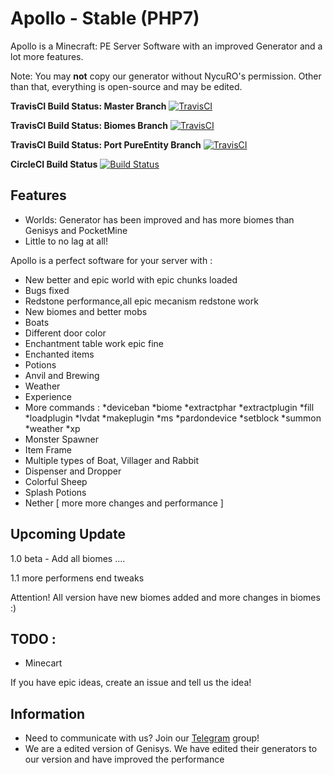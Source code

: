 # Apollo - Stable (PHP7)
Apollo is a Minecraft: PE Server Software with an improved Generator and a lot more features. 

Note: You may **not** copy our generator without NycuRO's permission. Other than that, everything is open-source and may be edited.

**TravisCI Build Status: Master Branch** [![TravisCI](https://travis-ci.org/NycuRO/Apollo.svg?branch=master)](https://travis-ci.org/NycuRO/Apollo "TravisCI Build Status")

**TravisCI Build Status: Biomes Branch** [![TravisCI](https://travis-ci.org/NycuRO/Apollo.svg?branch=biomes)](https://travis-ci.org/NycuRO/Apollo "TravisCI Build Status")

**TravisCI Build Status: Port PureEntity Branch** [![TravisCI](https://travis-ci.org/NycuRO/Apollo.svg?branch=beter-ai-than-pureentitys-from-steadfast)](https://travis-ci.org/NycuRO/Apollo "TravisCI Build Status")

**CircleCI Build Status** [![Build Status](https://circleci.com/gh/NycuRO/Apollo.svg?style=shield)](https://circleci.com/gh/NycuRO/Apollo "CircleCI Build Status")

## Features

- Worlds: Generator has been improved and has more biomes than Genisys and PocketMine
- Little to no lag at all!

Apollo is a perfect software for your server with :

 - New better and epic world with epic chunks loaded
 - Bugs fixed
 - Redstone performance,all epic mecanism redstone work
 - New biomes and better mobs
 - Boats
 - Different door color
 - Enchantment table work epic fine
 - Enchanted items
 - Potions
 - Anvil and Brewing
 - Weather
 - Experience
 - More commands :
 *deviceban
 *biome
 *extractphar
 *extractplugin
 *fill
 *loadplugin
 *lvdat
 *makeplugin
 *ms
 *pardondevice
 *setblock
 *summon
 *weather
 *xp
 - Monster Spawner
 - Item Frame
 - Multiple types of Boat, Villager and Rabbit
 - Dispenser and Dropper
 - Colorful Sheep
 - Splash Potions 
 - Nether [ more more changes and performance ]


## Upcoming Update

1.0 beta - Add all biomes
 ....
 
 1.1 more performens end tweaks

Attention! All version have new biomes added and more changes in biomes :)
 
## TODO :

- Minecart

 If you have epic ideas, create an issue and tell us the idea!
 
## Information

- Need to communicate with us? Join our [Telegram](https://telegram.me/joinchat/Ca8L9T9P01PtR1bOEwtxuw) group!
- We are a edited version of Genisys. We have edited their generators to our version and have improved the performance

